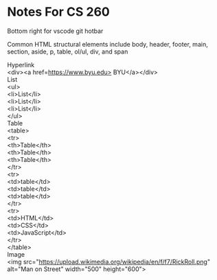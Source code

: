 # Notes For CS 260  
Bottom right for vscode git hotbar  

Common HTML structural elements include body, header, footer, main, section, aside, p, table, ol/ul, div, and span  

Hyperlink  
\<div>\<a href=https://www.byu.edu> BYU\</a>\</div>  
List  
\<ul>  
  \<li>List\</li>  
  \<li>List\</li>  
  \<li>List\</li>  
\</ul>  
Table      
\<table>  
  \<tr>  
    \<th>Table\</th>  
    \<th>Table\</th>  
    \<th>Table\</th>  
  \</tr>  
  \<tr>  
  \<td>table\</td>  
  \<td>table\</td>  
  \<td>table\</td>  
  \</tr>  
  \<tr>  
    \<td>HTML\</td>  
    \<td>CSS\</td>  
    \<td>JavaScript\</td>  
  \</tr>  
  \</table>  
  Image  
  \<img src="https://upload.wikimedia.org/wikipedia/en/f/f7/RickRoll.png" alt="Man on Street" width="500" height="600">  
